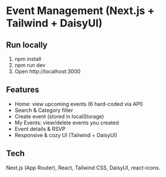 # Event Management (Next.js + Tailwind + DaisyUI)

## Run locally

1. npm install
2. npm run dev
3. Open http://localhost:3000

## Features

- Home: view upcoming events (6 hard-coded via API)
- Search & Category filter
- Create event (stored in localStorage)
- My Events: view/delete events you created
- Event details & RSVP
- Responsive & cozy UI (Tailwind + DaisyUI)

## Tech

Next.js (App Router), React, Tailwind CSS, DaisyUI, react-icons.
